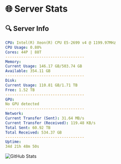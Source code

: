 # 🌐 Server Stats
## 🔍 Server Info
```yaml
CPU: Intel(R) Xeon(R) CPU E5-2699 v4 @ 1199.97MHz
CPU Usage: 0.80%
Cores: 44P | 88T
-----------------------------------
Memory:
Current Usage: 146.17 GB/503.74 GB
Available: 354.11 GB
-----------------------------------
Disk:
Current Usage: 110.81 GB/1.71 TB
Free: 1.52 TB
-----------------------------------
GPU:
No GPU detected
-----------------------------------
Network:
Current Transfer (Sent): 31.64 MB/s
Current Transfer (Received): 119.48 KB/s
Total Sent: 60.92 TB
Total Received: 534.37 GB
-----------------------------------
Uptime:
34d 21h 48m 50s
```
![GitHub Stats](https://img.shields.io/badge/Updated-2025-04-11_19:11:39-blue)